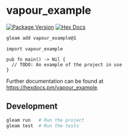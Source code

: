 # vapour_example

[![Package Version](https://img.shields.io/hexpm/v/vapour_example)](https://hex.pm/packages/vapour_example)
[![Hex Docs](https://img.shields.io/badge/hex-docs-ffaff3)](https://hexdocs.pm/vapour_example/)

```sh
gleam add vapour_example@1
```
```gleam
import vapour_example

pub fn main() -> Nil {
  // TODO: An example of the project in use
}
```

Further documentation can be found at <https://hexdocs.pm/vapour_example>.

## Development

```sh
gleam run   # Run the project
gleam test  # Run the tests
```
